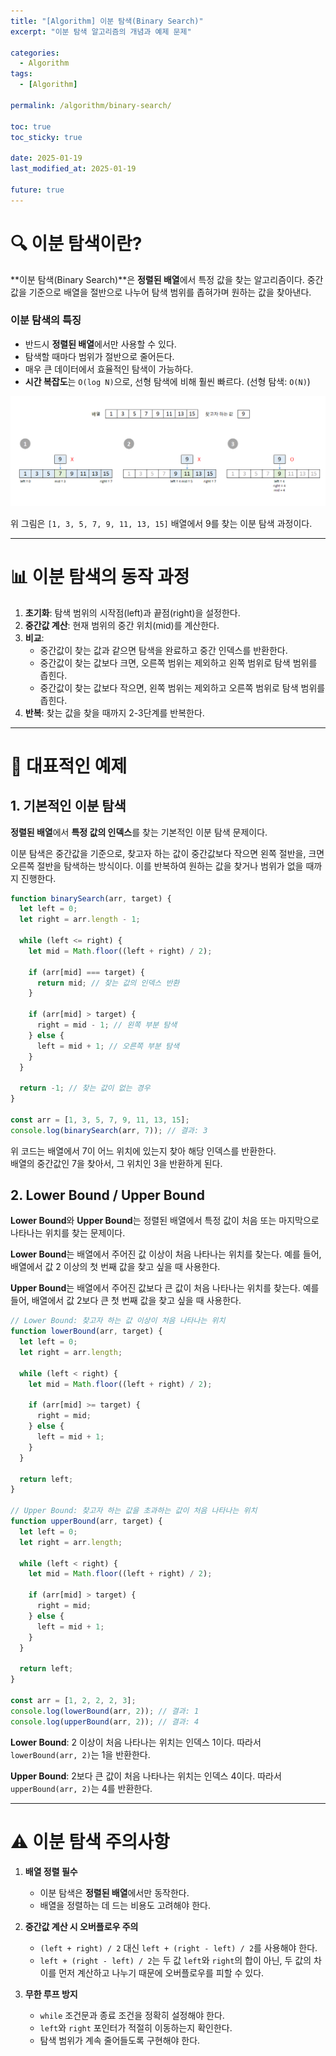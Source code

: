 ```yaml
---
title: "[Algorithm] 이분 탐색(Binary Search)"
excerpt: "이분 탐색 알고리즘의 개념과 예제 문제"

categories:
  - Algorithm
tags:
  - [Algorithm]

permalink: /algorithm/binary-search/

toc: true
toc_sticky: true

date: 2025-01-19
last_modified_at: 2025-01-19

future: true
---
```


# 🔍 이분 탐색이란?

**이분 탐색(Binary Search)**은 **정렬된 배열**에서 특정 값을 찾는 알고리즘이다. 중간값을 기준으로 배열을 절반으로 나누어 탐색 범위를 좁혀가며 원하는 값을 찾아낸다.

<h3>이분 탐색의 특징</h3>

- 반드시 **정렬된 배열**에서만 사용할 수 있다.
- 탐색할 때마다 범위가 절반으로 줄어든다.
- 매우 큰 데이터에서 효율적인 탐색이 가능하다.
- **시간 복잡도**는 `O(log N)`으로, 선형 탐색에 비해 훨씬 빠르다. (선형 탐색: `O(N)`)

![binary-search](/assets/images/posts_img/algorithm/binary-search.png)

위 그림은 `[1, 3, 5, 7, 9, 11, 13, 15]` 배열에서 9를 찾는 이분 탐색 과정이다.

---

# 📊 이분 탐색의 동작 과정

1. **초기화**: 탐색 범위의 시작점(left)과 끝점(right)을 설정한다.
2. **중간값 계산**: 현재 범위의 중간 위치(mid)를 계산한다.
3. **비교**:
   - 중간값이 찾는 값과 같으면 탐색을 완료하고 중간 인덱스를 반환한다.
   - 중간값이 찾는 값보다 크면, 오른쪽 범위는 제외하고 왼쪽 범위로 탐색 범위를 좁힌다.
   - 중간값이 찾는 값보다 작으면, 왼쪽 범위는 제외하고 오른쪽 범위로 탐색 범위를 좁힌다.
4. **반복**: 찾는 값을 찾을 때까지 2-3단계를 반복한다.

---

# 🌟 대표적인 예제

<h2>1. 기본적인 이분 탐색</h2>

**정렬된 배열**에서 **특정 값의 인덱스**를 찾는 기본적인 이분 탐색 문제이다.

이분 탐색은 중간값을 기준으로, 찾고자 하는 값이 중간값보다 작으면 왼쪽 절반을, 크면 오른쪽 절반을 탐색하는 방식이다. 이를 반복하여 원하는 값을 찾거나 범위가 없을 때까지 진행한다.

```javascript
function binarySearch(arr, target) {
  let left = 0;
  let right = arr.length - 1;

  while (left <= right) {
    let mid = Math.floor((left + right) / 2);

    if (arr[mid] === target) {
      return mid; // 찾는 값의 인덱스 반환
    }

    if (arr[mid] > target) {
      right = mid - 1; // 왼쪽 부분 탐색
    } else {
      left = mid + 1; // 오른쪽 부분 탐색
    }
  }

  return -1; // 찾는 값이 없는 경우
}

const arr = [1, 3, 5, 7, 9, 11, 13, 15];
console.log(binarySearch(arr, 7)); // 결과: 3
```

위 코드는 배열에서 7이 어느 위치에 있는지 찾아 해당 인덱스를 반환한다.  
배열의 중간값인 7을 찾아서, 그 위치인 3을 반환하게 된다.

<h2>2. Lower Bound / Upper Bound</h2>

**Lower Bound**와 **Upper Bound**는 정렬된 배열에서 특정 값이 처음 또는 마지막으로 나타나는 위치를 찾는 문제이다.

**Lower Bound**는 배열에서 주어진 값 이상이 처음 나타나는 위치를 찾는다. 예를 들어, 배열에서 값 2 이상의 첫 번째 값을 찾고 싶을 때 사용한다.

**Upper Bound**는 배열에서 주어진 값보다 큰 값이 처음 나타나는 위치를 찾는다. 예를 들어, 배열에서 값 2보다 큰 첫 번째 값을 찾고 싶을 때 사용한다.

```javascript
// Lower Bound: 찾고자 하는 값 이상이 처음 나타나는 위치
function lowerBound(arr, target) {
  let left = 0;
  let right = arr.length;

  while (left < right) {
    let mid = Math.floor((left + right) / 2);

    if (arr[mid] >= target) {
      right = mid;
    } else {
      left = mid + 1;
    }
  }

  return left;
}

// Upper Bound: 찾고자 하는 값을 초과하는 값이 처음 나타나는 위치
function upperBound(arr, target) {
  let left = 0;
  let right = arr.length;

  while (left < right) {
    let mid = Math.floor((left + right) / 2);

    if (arr[mid] > target) {
      right = mid;
    } else {
      left = mid + 1;
    }
  }

  return left;
}

const arr = [1, 2, 2, 2, 3];
console.log(lowerBound(arr, 2)); // 결과: 1
console.log(upperBound(arr, 2)); // 결과: 4
```

**Lower Bound**: 2 이상이 처음 나타나는 위치는 인덱스 1이다. 따라서 `lowerBound(arr, 2)`는 1을 반환한다.

**Upper Bound**: 2보다 큰 값이 처음 나타나는 위치는 인덱스 4이다. 따라서 `upperBound(arr, 2)`는 4를 반환한다.

---

# ⚠️ 이분 탐색 주의사항

1. **배열 정렬 필수**

   - 이분 탐색은 **정렬된 배열**에서만 동작한다.
   - 배열을 정렬하는 데 드는 비용도 고려해야 한다.

2. **중간값 계산 시 오버플로우 주의**

   - `(left + right) / 2` 대신 `left + (right - left) / 2`를 사용해야 한다.
   - `left + (right - left) / 2`는 두 값 `left`와 `right`의 합이 아닌, 두 값의 차이를 먼저 계산하고 나누기 때문에 오버플로우를 피할 수 있다.

3. **무한 루프 방지**

   - `while` 조건문과 종료 조건을 정확히 설정해야 한다.
   - `left`와 `right` 포인터가 적절히 이동하는지 확인한다.
   - 탐색 범위가 계속 줄어들도록 구현해야 한다.
